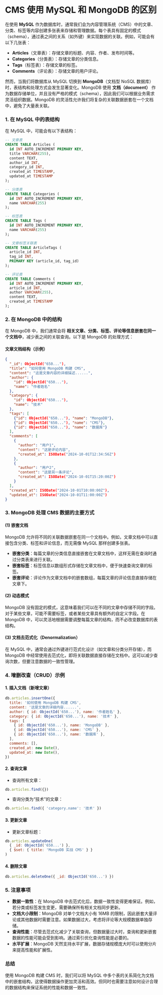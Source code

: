 # CMS 使用 MySQL 和 MongoDB 的区别

在使用 **MySQL** 作为数据库时，通常我们会为内容管理系统（CMS）中的文章、分类、标签等内容创建多张表来存储和管理数据。每个表具有固定的模式（schema），通过表之间的关系（如外键）来实现数据的关联。例如，可能会有以下几张表：

- **Articles**（文章表）：存储文章的标题、内容、作者、发布时间等。
- **Categories**（分类表）：存储文章的分类信息。
- **Tags**（标签表）：存储文章的标签。
- **Comments**（评论表）：存储文章的用户评论。

然而，当我们将数据库从 MySQL 切换到 **MongoDB**（文档型 NoSQL 数据库）时，表结构和处理方式会发生显著变化。MongoDB 使用 **文档（document）** 作为数据存储单位，并且没有严格的模式（schema），因此我们可以根据业务需求灵活组织数据。MongoDB 的灵活性允许我们将复杂的关联数据嵌套在一个文档中，避免了大量表关联。

### 1. 在 MySQL 中的表结构

在 MySQL 中，可能会有以下表结构：

```sql
-- 文章表
CREATE TABLE Articles (
  id INT AUTO_INCREMENT PRIMARY KEY,
  title VARCHAR(255),
  content TEXT,
  author_id INT,
  category_id INT,
  created_at TIMESTAMP,
  updated_at TIMESTAMP
);

-- 分类表
CREATE TABLE Categories (
  id INT AUTO_INCREMENT PRIMARY KEY,
  name VARCHAR(255)
);

-- 标签表
CREATE TABLE Tags (
  id INT AUTO_INCREMENT PRIMARY KEY,
  name VARCHAR(255)
);

-- 文章标签关联表
CREATE TABLE ArticleTags (
  article_id INT,
  tag_id INT,
  PRIMARY KEY (article_id, tag_id)
);

-- 评论表
CREATE TABLE Comments (
  id INT AUTO_INCREMENT PRIMARY KEY,
  article_id INT,
  author VARCHAR(255),
  content TEXT,
  created_at TIMESTAMP
);
```

### 2. 在 MongoDB 中的结构

在 MongoDB 中，我们通常会将 **相关文章、分类、标签、评论等信息嵌套在同一个文档中**，减少表之间的关联查询。以下是 MongoDB 的处理方式：

#### 文章文档结构（示例）

```json
{
  "_id": ObjectId("650..."),
  "title": "如何使用 MongoDB 构建 CMS",
  "content": "这是文章内容的详细描述......",
  "author": {
    "id": ObjectId("650..."),
    "name": "作者姓名"
  },
  "category": {
    "id": ObjectId("650..."),
    "name": "技术"
  },
  "tags": [
    {"id": ObjectId("650..."), "name": "MongoDB"},
    {"id": ObjectId("650..."), "name": "CMS"},
    {"id": ObjectId("650..."), "name": "数据库"}
  ],
  "comments": [
    {
      "author": "用户1",
      "content": "这是评论内容",
      "created_at": ISODate("2024-10-01T12:34:56Z")
    },
    {
      "author": "用户2",
      "content": "这是另一条评论",
      "created_at": ISODate("2024-10-01T15:20:00Z")
    }
  ],
  "created_at": ISODate("2024-10-01T10:00:00Z"),
  "updated_at": ISODate("2024-10-01T11:00:00Z")
}
```

### 3. MongoDB 处理 CMS 数据的主要方式

#### (1) 嵌套文档

MongoDB 允许将不同的关联数据嵌套在同一个文档中。例如，文章文档中可以直接包含分类、标签和评论信息，而无需像 MySQL 那样创建多张表。

- **嵌套分类**：每篇文章的分类信息直接嵌套在文章文档中，这样无需在查询时通过分类表来进行关联。
- **嵌套标签**：标签信息以数组形式存储在文章文档中，便于快速查询文章的标签。
- **嵌套评论**：评论作为文章文档中的嵌套数组，每篇文章的评论信息直接存储在文章下。

#### (2) 动态模式

MongoDB 没有固定的模式，这意味着我们可以在不同的文章中存储不同的字段。对于某些文章，可能不需要标签，或者某些文章具有额外的自定义字段。在 MongoDB 中，可以灵活地根据需要调整每篇文章的结构，而不必改变数据库的表结构。

#### (3) 文档去范式化（Denormalization）

在 MySQL 中，通常会通过外键进行范式化设计（如文章和分类分开存储），而 MongoDB 中经常使用去范式化，即将关联数据直接存储在文档中。这可以减少查询次数，但要注意数据的一致性管理。

### 4. 增删改查（CRUD）示例

#### 1. 插入文档（新增文章）

```javascript
db.articles.insertOne({
  title: '如何使用 MongoDB 构建 CMS',
  content: '这是文章的详细内容......',
  author: { id: ObjectId('650...'), name: '作者姓名' },
  category: { id: ObjectId('650...'), name: '技术' },
  tags: [
    { id: ObjectId('650...'), name: 'MongoDB' },
    { id: ObjectId('650...'), name: 'CMS' },
    { id: ObjectId('650...'), name: '数据库' },
  ],
  comments: [],
  created_at: new Date(),
  updated_at: new Date(),
})
```

#### 2. 查询文章

- 查询所有文章：

```javascript
db.articles.find({})
```

- 查询分类为“技术”的文章：

```javascript
db.articles.find({ 'category.name': '技术' })
```

#### 3. 更新文章

- 更新文章标题：

```javascript
db.articles.updateOne(
  { _id: ObjectId('650...') },
  { $set: { title: 'MongoDB 实战 CMS' } }
)
```

#### 4. 删除文章

```javascript
db.articles.deleteOne({ _id: ObjectId('650...') })
```

### 5. 注意事项

- **数据一致性**：在 MongoDB 中去范式化后，数据一致性变得更难保证。例如，若分类或标签发生变更，需要确保所有相关文档同步更新。
- **文档大小限制**：MongoDB 对单个文档大小有 16MB 的限制，因此嵌套大量评论或其他数据时需要注意。如果数据过大，考虑将评论等大规模数据单独存储。
- **查询性能**：尽管去范式化减少了关联查询，但数据量过大时，查询和更新嵌套数据的性能可能会受到影响。通过索引优化查询性能是必要的。
- **水平扩展**：MongoDB 天然支持水平扩展，数据存储规模庞大时可以使用分片来提高性能和扩展性。

### 总结

使用 MongoDB 构建 CMS 时，我们可以将 MySQL 中多个表的关系简化为文档中的嵌套结构，这使得数据操作更加灵活和高效。但同时也需要注意如何设计合理的数据结构来保证系统的性能和数据一致性。
